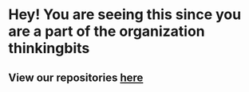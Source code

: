 # Hey! You are seeing this since you are a part of the organization **thinkingbits**  

## View our repositories [here](https://github.com/orgs/thinkingbits?tab=repositories)
